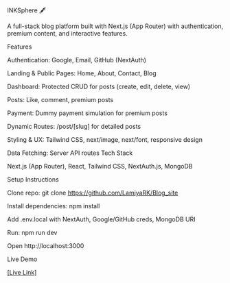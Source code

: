 INKSphere 🖋️

A full-stack blog platform built with Next.js (App Router) with authentication, premium content, and interactive features.

Features

Authentication: Google, Email, GitHub (NextAuth)

Landing & Public Pages: Home, About, Contact, Blog

Dashboard: Protected CRUD for posts (create, edit, delete, view)

Posts: Like, comment, premium posts

Payment: Dummy payment simulation for premium posts

Dynamic Routes: /post/[slug] for detailed posts

Styling & UX: Tailwind CSS, next/image, next/font, responsive design

Data Fetching: Server API routes 
Tech Stack

Next.js (App Router), React, Tailwind CSS, NextAuth.js, MongoDB

Setup Instructions

Clone repo: git clone https://github.com/LamiyaRK/Blog_site

Install dependencies: npm install

Add .env.local with NextAuth, Google/GitHub creds, MongoDB URI

Run: npm run dev

Open http://localhost:3000

Live Demo

[\[Live Link\]](https://blog-site-sigma-puce.vercel.app/)